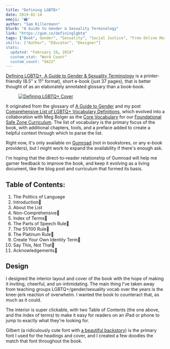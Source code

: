 ```yaml
---
title: "Defining LGBTQ+"
date: 2019-02-14
emoji: "🖨"
author: "Sam Killermann"
blurb: "A Guide to Gender & Sexuality Terminology"
link: "https://gum.co/defininglgbtq"
tags: ["Book", Gender", "Sexuality", "Social Justice", "Free Online Resource"]
skills: ["Author", "Educator", "Designer"]
stats:
  updated: "February 19, 2019"
  custom_stat: "Word Count"
  custom_count: "9422"
---
```


[Defining LGBTQ+, A Guide to Gender & Sexuality Terminology](https://gum.co/defininglgbtq) is a printer-friendly (8.5" x 11" format), short e-book (just 37 pages), that is better thought of as an elaborately annotated glossary than a book-book.

<figure class="work--sample work-shadow"><a href="https://gum.co/defininglgbtq" alt="Defining LGBTQ+ Cover"><img alt="Defining LGBTQ+ Cover" src="/img/work/2019-defining-lgbtq-mockup.jpg" class="ultra-wide"></a></figure>

It originated from the glossary of [A Guide to Gender](https://guidetogender.com) and my post [Comprehensive List of LGBTQ+ Vocabulary Definitions](https://www.itspronouncedmetrosexual.com/2013/01/a-comprehensive-list-of-lgbtq-term-definitions/), which evolved into a collaboration with Meg Bolger as the [Core Vocabulary](https://thesafezoneproject.com/activities/core-vocabulary/) for our [Foundational Safe Zone Curriculum](https://thesafezoneproject.com/curriculum/). The list of vocabulary is the primary focus of the book, with additional chapters, tools, and a preface added to create a helpful context through which to parse the list.

Right now, it's only available on [Gumroad](https://gum.co/defininglgbtq) (not in bookstores, or any e-book providers), but I might work to expand the availability if there's enough ask.

I'm hoping that the direct-to-reader relationship of Gumroad will help me garner feedback to improve the book, and keep it evolving as a living document, like the blog post and curriculum that formed its basis.

## Table of Contents:

1. The Politics of Language
2. Introduction
3. About the List
4. Non-Comprehensive
5. Index of Terms
6. The Parts of Speech Rule
7. The 51/100 Rule
8. The Platinum Rule
9. Create Your Own Identity Term
10. Say This, Not That
11. Acknowledgements

## Design

I designed the interior layout and cover of the book with the hope of making it inviting, cheerful, and un-intimidating. The main thing I've taken away from teaching groups LGBTQ+/gender/sexuality vocab over the years is the knee-jerk reaction of overwhelm. I wanted the book to counteract that, as much as it could.

The interior is super clickable, with two Table of Contents (the one above, and the index of terms) to make it easy for readers on an iPad or phone to jump to exactly what they're looking for.

Gilbert (a ridiculously cute font with [a beautiful backstory](https://www.typewithpride.com/)) is the primary font I used for the headings and cover, and I created a few doodles the match that font throughout the book.

